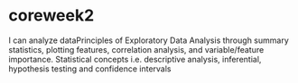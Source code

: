 # coreweek2
I can analyze dataPrinciples of Exploratory Data Analysis through summary statistics, plotting features, correlation analysis, and variable/feature importance. Statistical concepts i.e. descriptive analysis, inferential, hypothesis testing and confidence intervals 
